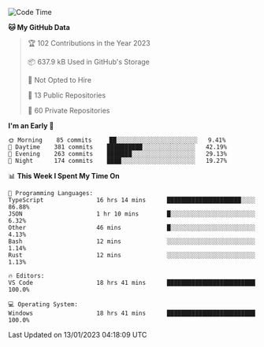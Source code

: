 <!--START_SECTION:waka-->
![Code Time](http://img.shields.io/badge/Code%20Time-3%2C488%20hrs%2045%20mins-blue)

**🐱 My GitHub Data** 

> 🏆 102 Contributions in the Year 2023
 > 
> 📦 637.9 kB Used in GitHub's Storage 
 > 
> 🚫 Not Opted to Hire
 > 
> 📜 13 Public Repositories 
 > 
> 🔑 60 Private Repositories  
 > 
**I'm an Early 🐤** 

```text
🌞 Morning    85 commits     ██░░░░░░░░░░░░░░░░░░░░░░░   9.41% 
🌆 Daytime    381 commits    ██████████░░░░░░░░░░░░░░░   42.19% 
🌃 Evening    263 commits    ███████░░░░░░░░░░░░░░░░░░   29.13% 
🌙 Night      174 commits    ████░░░░░░░░░░░░░░░░░░░░░   19.27%

```


📊 **This Week I Spent My Time On** 

```text
💬 Programming Languages: 
TypeScript               16 hrs 14 mins      █████████████████████░░░░   86.88% 
JSON                     1 hr 10 mins        █░░░░░░░░░░░░░░░░░░░░░░░░   6.32% 
Other                    46 mins             █░░░░░░░░░░░░░░░░░░░░░░░░   4.13% 
Bash                     12 mins             ░░░░░░░░░░░░░░░░░░░░░░░░░   1.14% 
Rust                     12 mins             ░░░░░░░░░░░░░░░░░░░░░░░░░   1.13%

🔥 Editors: 
VS Code                  18 hrs 41 mins      █████████████████████████   100.0%

💻 Operating System: 
Windows                  18 hrs 41 mins      █████████████████████████   100.0%

```


 Last Updated on 13/01/2023 04:18:09 UTC
<!--END_SECTION:waka-->

